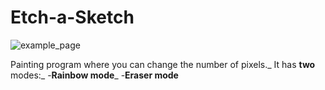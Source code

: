 # **Etch-a-Sketch**
![example_page](https://github.com/MarioLopB/Etch-a-Sketch/assets/91263678/1ddf20c5-394a-4c26-8c06-911dab397e2d)

Painting program where you can change the number of pixels._
It has **two** modes:_
-**Rainbow mode**_
-**Eraser mode**
